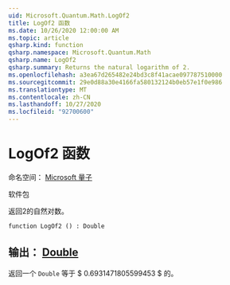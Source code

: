 ```yaml
---
uid: Microsoft.Quantum.Math.LogOf2
title: LogOf2 函数
ms.date: 10/26/2020 12:00:00 AM
ms.topic: article
qsharp.kind: function
qsharp.namespace: Microsoft.Quantum.Math
qsharp.name: LogOf2
qsharp.summary: Returns the natural logarithm of 2.
ms.openlocfilehash: a3ea67d265482e24bd3c8f41acae097787510000
ms.sourcegitcommit: 29e0d88a30e4166fa580132124b0eb57e1f0e986
ms.translationtype: MT
ms.contentlocale: zh-CN
ms.lasthandoff: 10/27/2020
ms.locfileid: "92700600"
---
```

# <a name="logof2-function"></a>LogOf2 函数

命名空间： [Microsoft 量子](xref:Microsoft.Quantum.Math)

软件包 [](https://nuget.org/packages/)


返回2的自然对数。

```qsharp
function LogOf2 () : Double
```


## <a name="output--double"></a>输出： [Double](xref:microsoft.quantum.lang-ref.double)

返回一个 `Double` 等于 $ 0.6931471805599453 $ 的。